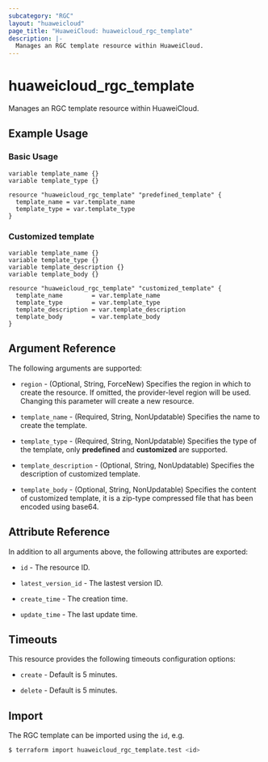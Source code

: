 ```yaml
---
subcategory: "RGC"
layout: "huaweicloud"
page_title: "HuaweiCloud: huaweicloud_rgc_template"
description: |-
  Manages an RGC template resource within HuaweiCloud.
---
```


# huaweicloud_rgc_template

Manages an RGC template resource within HuaweiCloud.

## Example Usage

### Basic Usage

```hcl
variable template_name {}
variable template_type {}

resource "huaweicloud_rgc_template" "predefined_template" {
  template_name = var.template_name
  template_type = var.template_type
}
```

### Customized template

```hcl
variable template_name {}
variable template_type {}
variable template_description {}
variable template_body {}

resource "huaweicloud_rgc_template" "customized_template" {
  template_name        = var.template_name
  template_type        = var.template_type
  template_description = var.template_description
  template_body        = var.template_body
}
```

## Argument Reference

The following arguments are supported:

* `region` - (Optional, String, ForceNew) Specifies the region in which to create the resource.
  If omitted, the provider-level region will be used. Changing this parameter will create a new resource.

* `template_name` - (Required, String, NonUpdatable) Specifies the name to create the template.

* `template_type` - (Required, String, NonUpdatable) Specifies the type of the template,
  only **predefined** and **customized** are supported.

* `template_description` - (Optional, String, NonUpdatable) Specifies the description of customized template.

* `template_body` - (Optional, String, NonUpdatable) Specifies the content of customized template,
  it is a zip-type compressed file that has been encoded using base64.

## Attribute Reference

In addition to all arguments above, the following attributes are exported:

* `id` - The resource ID.

* `latest_version_id` - The lastest version ID.

* `create_time` - The creation time.

* `update_time` - The last update time.

## Timeouts

This resource provides the following timeouts configuration options:

* `create` - Default is 5 minutes.

* `delete` - Default is 5 minutes.

## Import

The RGC template can be imported using the `id`, e.g.

```bash
$ terraform import huaweicloud_rgc_template.test <id>
```
